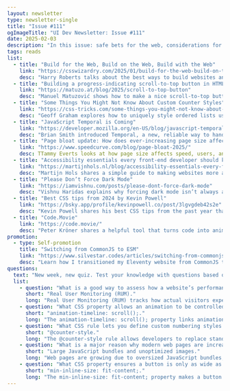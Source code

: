 ```yaml
---
layout: newsletter
type: newsletter-single
title: "Issue #111"
ogImageTitle: "UI Dev Newsletter: Issue #111"
date: 2025-02-03
description: "In this issue: safe bets for the web, considerations for dark mode, custom counter styles, and more."
tags: reads
list:
  - title: "Build for the Web, Build on the Web, Build with the Web"
    link: "https://csswizardry.com/2025/01/build-for-the-web-build-on-the-web-build-with-the-web/"
    desc: "Harry Roberts talks about the best ways to build websites and how to make them fast, reliable, and easy for everyone."
  - title: "Building a progress-indicating scroll-to-top button in HTML and CSS"
    link: "https://matuzo.at/blog/2025/scroll-to-top-button"
    desc: "Manuel Matuzović shows how to make a nice scroll-to-top button using scroll for animation-timeline."
  - title: "Some Things You Might Not Know About Custom Counter Styles"
    link: "https://css-tricks.com/some-things-you-might-not-know-about-custom-counter-styles/"
    desc: "Geoff Graham explores how to uniquely style ordered lists using custom CSS counters."
  - title: "JavaScript Temporal is Coming"
    link: "https://developer.mozilla.org/en-US/blog/javascript-temporal-is-coming/"
    desc: "Brian Smith introduced Temporal, a new, reliable way to handle dates in JavaScript."
  - title: "Page bloat update: How does ever-increasing page size affect your business and your users?"
    link: "https://www.speedcurve.com/blog/page-bloat-2025/"
    desc: TTammy Everts looks at how page size affects speed, users, and businesses."
  - title: "Accessibility essentials every front-end developer should know"
    link: "https://martijnhols.nl/blog/accessibility-essentials-every-front-end-developer-should-know"
    desc: "Martijn Hols shares a simple guide to making websites more accessible, covering forms, keyboard support, and proper HTML."
  - title: "Please Don’t Force Dark Mode"
    link: "https://iamvishnu.com/posts/please-dont-force-dark-mode"
    desc: "Vishnu Haridas explains why forcing dark mode isn’t always a good idea and how to respect user settings instead."
  - title: "Best CSS tips from 2024 by Kevin Powell"
    link: "https://bsky.app/profile/kevinpowell.co/post/3lgvgdeb42s2e"
    desc: "Kevin Powell shares his best CSS tips from the past year that make writing styles easier and more effective."
  - title: "Code.Movie"
    link: "https://code.movie/"
    desc: "Peter Kröner shares a helpful tool that turns code into animations, making it great for presentations and tutorials."
promotion:
  - type: Self-promotion
    title: "Switching from CommonJS to ESM"
    link: "https://www.silvestar.codes/articles/switching-from-commonjs-to-esm/"
    desc: "Learn how I transitioned my Eleventy website from CommonJS to ESM."
questions:
  text: "New week, new quiz. Test your knowledge with questions based on the links provided. You can find the answers at the end of the issue."
  list:
    - question: "What is a good way to assess how a website’s performance affects the experience of real users?"
      short: "Real User Monitoring (RUM)."
      long: "Real User Monitoring (RUM) tracks how actual visitors experience a website, providing real-world performance insights rather than relying solely on lab-based tests."
    - question: "What CSS property allows an animation to be controlled by scrolling?"
      short: "animation-timeline: scroll();."
      long: "The animation-timeline: scroll(); property links animations to the page’s scroll position, making it possible to create effects like a scroll-to-top button without JavaScript."
    - question: "What CSS rule lets you define custom numbering styles for ordered lists?"
      short: "@counter-style."
      long: "The @counter-style rule allows developers to replace standard list numbers with custom symbols, emojis, or other characters, providing greater flexibility in list styling."
    - question: "What is a major reason why modern web pages are increasing in size?"
      short: "Large JavaScript bundles and unoptimized images."
      long: "Web pages are growing due to oversized JavaScript bundles, excessive third-party scripts, and unoptimized high-resolution images, leading to slower performance and higher load times."
    - question: "What CSS property ensures a button is only as wide as its content?"
      short: "min-inline-size: fit-content;."
      long: "The min-inline-size: fit-content; property makes a button shrink to fit its content while allowing it to expand if needed, ensuring it doesn’t take up unnecessary space."
---
```

